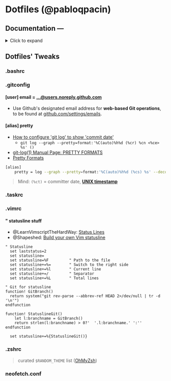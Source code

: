 # Dotfiles (@pabloqpacin)

## Documentation —


<details>
<summary>Click to expand</summary>

### dotfiles
- @AndrewBurguess: [Dotfiles! Here's how I organize them](https://youtu.be/5oXy6ktYs7I)
- @sudopluto: [Using Chezmoi to Automate dotfiles / Config Files (+ my bashrc)](https://youtu.be/id5UKYuX4-A) <!--CONTAINERZ-->


#### @Fireship: [~/.dotfiles in 100 Seconds]((https://youtu.be/r_MpUP6aKiQ&ab_channel=Fireship))
<!-- - Theme? -->
- notice easy ZSH **prompt** tweaks
- keep files like `.zsh_history` in `~/`
- relevant **symlinks** as in our [mvlns.sh script](/scripts/mvlns.sh)
<!-- - ~~brew~~ but **curl** (!) -->


#### for reference <!--Models/Samples/Examples/References-->
- [@AndrewBurguess](https://github.com/andrew8088/dotfiles)
- [@bashbunni](https://github.com/bashbunni/dotfiles)
- [@ChristianLempa](https://github.com/ChristianLempa/dotfiles)
- [@LukeSmithxyz](https://github.com/LukeSmithxyz/voidrice) <!--LARBS-->
- [@reedrw](https://github.com/reedrw/dotfiles)
- [@sudopluto](https://github.com/sudopluto/dotfiles)
- [@ThePrimeagen](https://github.com/ThePrimeagen/.dotfiles)


### vim stuff

- @Leeren: [Vim: Tutorial on Editing, Navigation, and File Management (2018) [1h]](https://youtu.be/E-ZbrtoSuzw&ab_channel=Leeren)

> mind documentation outside of repo


</details>

## Dotfiles' Tweaks

### .bashrc
<!-- Default 🥱 -->

### .gitconfig

#### [user] email = ...@users.noreply.github.com
- Use Github's designated email address for **web-based Git operations**, to be found at [github.com/settings/emails](https://github.com/settings/emails).

#### [alias] pretty
- [How to configure 'git log' to show 'commit date'](https://stackoverflow.com/questions/14243380/how-to-configure-git-log-to-show-commit-date)
  - `git log --graph --pretty=format:'%C(auto)%h%d (%cr) %cn <%ce> %s' ()`
- [git-log(1) Manual Page: PRETTY FORMATS](https://mirrors.edge.kernel.org/pub/software/scm/git/docs/git-log.html#_pretty_formats)
- [Pretty Formats](https://git-scm.com/docs/pretty-formats/2.39.0)

```bash
[alias]
    pretty = log --graph --pretty=format:'%C(auto)%h%d (%cs) %s' --decorate
```

> Mind: `(%ct)` = committer date, **[UNIX timestamp](https://www.unixtimestamp.com/#:~:text=What%20is%20the%20unix%20time,date%20and%20the%20Unix%20Epoch.)**

<!--
(### ssh)
-->

### .taskrc
<!-- Default 🥱 -->

### .vimrc


#### " statusline stuff
- @LearnVimscriptTheHardWay: [Status Lines](https://learnvimscriptthehardway.stevelosh.com/chapters/17.html)
- @Shapeshed: [Build your own Vim statusline](https://shapeshed.com/vim-statuslines/)

```vim
" Statusline
  set laststatus=2
  set statusline=
  set statusline=%F         " Path to the file
  set statusline+=%=        " Switch to the right side
  set statusline+=%l        " Current line
  set statusline+=/         " Separator
  set statusline+=%L        " Total lines

" Git for statusline
function! GitBranch()
  return system("git rev-parse --abbrev-ref HEAD 2>/dev/null | tr -d '\n'")
endfunction

function! StatuslineGit()
    let l:branchname = GitBranch()
    return strlen(l:branchname) > 0?'  '.l:branchname.' ':''
endfunction

  set statusline+=%{StatuslineGit()}
```


### .zshrc

> curated `$RANDOM_THEME` list ([OhMyZsh](https://github.com/ohmyzsh/ohmyzsh))


### neofetch.conf

<!--
- Couldn't quite manage to **symlink** the actual neofetch config file
- Therefore I keep my custom dotfile, which I may `mv` to the given box
-->
